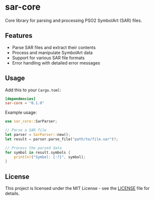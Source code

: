 # sar-core

Core library for parsing and processing PSO2 SymbolArt (SAR) files.

## Features

- Parse SAR files and extract their contents
- Process and manipulate SymbolArt data
- Support for various SAR file formats
- Error handling with detailed error messages

## Usage

Add this to your `Cargo.toml`:

```toml
[dependencies]
sar-core = "0.1.0"
```

Example usage:

```rust
use sar_core::SarParser;

// Parse a SAR file
let parser = SarParser::new();
let result = parser.parse_file("path/to/file.sar")?;

// Process the parsed data
for symbol in result.symbols {
    println!("Symbol: {:?}", symbol);
}
```

## License

This project is licensed under the MIT License - see the [LICENSE](../LICENSE) file for details.
